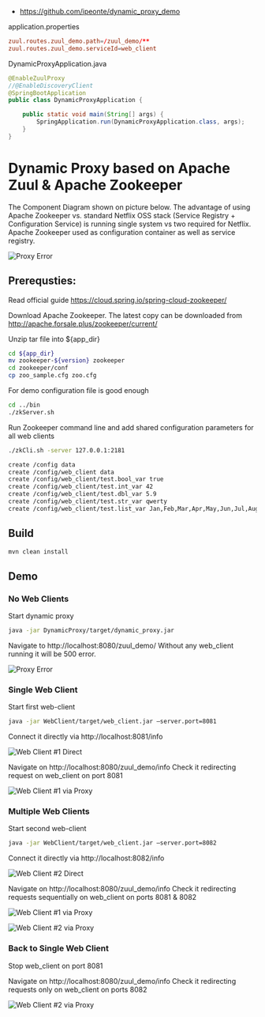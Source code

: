 
* https://github.com/ipeonte/dynamic_proxy_demo


application.properties
```conf
zuul.routes.zuul_demo.path=/zuul_demo/**
zuul.routes.zuul_demo.serviceId=web_client
```

DynamicProxyApplication.java
```java
@EnableZuulProxy
//@EnableDiscoveryClient
@SpringBootApplication
public class DynamicProxyApplication {

	public static void main(String[] args) {
		SpringApplication.run(DynamicProxyApplication.class, args);
	}
}
```




# Dynamic Proxy based on Apache Zuul & Apache Zookeeper

The Component Diagram shown on picture below. The advantage of using Apache Zookeeper vs. standard Netflix OSS stack 
(Service Registry + Configuration Service) is running single system vs two required for Netflix. Apache Zookeeper used 
as configuration container as well as service registry.

![Proxy Error](https://github.com/ipeonte/DynamicProxyDemo/blob/master/doc/dynamic_proxy.png)

## Prerequsties:

Read official guide
https://cloud.spring.io/spring-cloud-zookeeper/

Download Apache Zookeeper. The latest copy can be downloaded from http://apache.forsale.plus/zookeeper/current/

Unzip tar file into ${app_dir}

```sh
cd ${app_dir}
mv zookeeper-${version} zookeeper
cd zookeeper/conf
cp zoo_sample.cfg zoo.cfg
```

For demo configuration file is good enough

```sh
cd ../bin
./zkServer.sh
```

Run Zookeeper command line and add shared configuration parameters for all web clients

```sh
./zkCli.sh -server 127.0.0.1:2181

create /config data
create /config/web_client data
create /config/web_client/test.bool_var true
create /config/web_client/test.int_var 42
create /config/web_client/test.dbl_var 5.9
create /config/web_client/test.str_var qwerty
create /config/web_client/test.list_var Jan,Feb,Mar,Apr,May,Jun,Jul,Aug,Sep,Oct,Nov,Dec
```

## Build

```sh
mvn clean install
```

## Demo

### No Web Clients

Start dynamic proxy

```sh
java -jar DynamicProxy/target/dynamic_proxy.jar
```

Navigate to http://localhost:8080/zuul_demo/
Without any web_client running it will be 500 error.

![Proxy Error](https://github.com/ipeonte/DynamicProxyDemo/blob/master/doc/proxy_error.png)

### Single Web Client

Start first web-client

```sh
java -jar WebClient/target/web_client.jar –server.port=8081
```

Connect it directly via http://localhost:8081/info

![Web Client #1 Direct](https://github.com/ipeonte/DynamicProxyDemo/blob/master/doc/web_client_1_direct.png)

Navigate on http://localhost:8080/zuul_demo/info
Check it redirecting request on web_client on port 8081

![Web Client #1 via Proxy](https://github.com/ipeonte/DynamicProxyDemo/blob/master/doc/web_client_1_proxy.png)
### Multiple Web Clients

Start second web-client

```sh
java -jar WebClient/target/web_client.jar –server.port=8082
```

Connect it directly via http://localhost:8082/info

![Web Client #2 Direct](https://github.com/ipeonte/DynamicProxyDemo/blob/master/doc/web_client_2_direct.png)

Navigate on http://localhost:8080/zuul_demo/info
Check it redirecting requests sequentially on web_client on ports 8081 & 8082

![Web Client #1 via Proxy](https://github.com/ipeonte/DynamicProxyDemo/blob/master/doc/web_client_1_proxy.png)

![Web Client #2 via Proxy](https://github.com/ipeonte/DynamicProxyDemo/blob/master/doc/web_client_2_proxy.png)

### Back to Single Web Client

Stop web_client on port 8081

Navigate on http://localhost:8080/zuul_demo/info
Check it redirecting requests only on web_client on ports 8082

![Web Client #2 via Proxy](https://github.com/ipeonte/DynamicProxyDemo/blob/master/doc/web_client_2_proxy.png)
